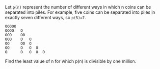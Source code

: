 Let `p(n)` represent the number of different ways in which n coins can be separated into piles.
For example, five coins can be separated into piles in exactly seven different ways, so `p(5)=7`.

~~~
OOOOO
OOOO   O
OOO    OO
OOO    O   O
OO     OO  O
OO     O   O  O
O      O   O  O  O
~~~

Find the least value of n for which p(n) is divisible by one million.